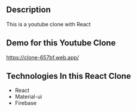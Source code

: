 ## Description

This is a youtube clone with React

## Demo for this Youtube Clone

https://clone-657bf.web.app/

## Technologies In this React Clone

- React
- Material-ui
- Firebase
